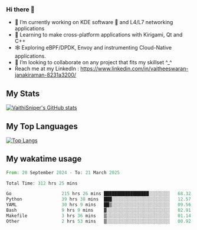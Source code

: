 ### Hi there 👋

- 🔭 I’m currently working on KDE software 💓 and L4/L7 networking applications 
- 📖 Learning to make cross-platform applications with Kirigami, Qt and C++
- 🕸️ Exploring eBPF/DPDK, Envoy and instrumenting Cloud-Native applications. 
- 👯 I’m looking to collaborate on any project that fits my skillset ^_^
- Reach me at my LinkedIn : https://www.linkedin.com/in/vaitheeswaran-janakiraman-8231a3200/

## My Stats
[![VaithiSniper's GitHub stats](https://github-readme-stats.vercel.app/api?username=VaithiSniper&hide=stars&theme=radical)](https://github.com/anuraghazra/github-readme-stats)

## My Top Languages

[![Top Langs](https://github-readme-stats.vercel.app/api/top-langs/?username=VaithiSniper&layout=compact)](https://github.com/anuraghazra/github-readme-stats)

## My wakatime usage

<!--START_SECTION:waka-->

```rust
From: 20 September 2024 - To: 21 March 2025

Total Time: 312 hrs 25 mins

Go                   215 hrs 26 mins █████████████████░░░░░░░░   68.32 %
Python               39 hrs 38 mins  ███░░░░░░░░░░░░░░░░░░░░░░   12.57 %
YAML                 30 hrs 9 mins   ██▒░░░░░░░░░░░░░░░░░░░░░░   09.56 %
Bash                 9 hrs 9 mins    ▓░░░░░░░░░░░░░░░░░░░░░░░░   02.91 %
Makefile             3 hrs 36 mins   ▒░░░░░░░░░░░░░░░░░░░░░░░░   01.14 %
Other                2 hrs 53 mins   ▒░░░░░░░░░░░░░░░░░░░░░░░░   00.92 %
```

<!--END_SECTION:waka-->
